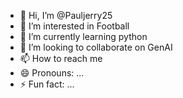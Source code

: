 - 👋 Hi, I’m @Pauljerry25
- 👀 I’m interested in Football
- 🌱 I’m currently learning python
- 💞️ I’m looking to collaborate on GenAI
- 📫 How to reach me 
- 😄 Pronouns: ...
- ⚡ Fun fact: ...

<!---
Pauljerry25/Pauljerry25 is a ✨ special ✨ repository because its `README.md` (this file) appears on your GitHub profile.
You can click the Preview link to take a look at your changes.
--->
